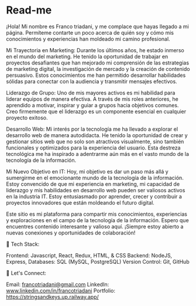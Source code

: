 # Read-me

¡Hola! Mi nombre es Franco triadani, y me complace que hayas llegado a mi página. Permíteme contarte un poco acerca de quién soy y cómo mis conocimientos y experiencias han moldeado mi camino profesional.

Mi Trayectoria en Marketing: Durante los últimos años, he estado inmerso en el mundo del marketing. He tenido la oportunidad de trabajar en proyectos desafiantes que han mejorado mi comprensión de las estrategias de marketing digital, la investigación de mercado y la creación de contenido persuasivo. Estos conocimientos me han permitido desarrollar habilidades sólidas para conectar con la audiencia y transmitir mensajes efectivos.

Liderazgo de Grupo: Uno de mis mayores activos es mi habilidad para liderar equipos de manera efectiva. A través de mis roles anteriores, he aprendido a motivar, inspirar y guiar a grupos hacia objetivos comunes. Creo firmemente que el liderazgo es un componente esencial en cualquier proyecto exitoso.

Desarrollo Web: Mi interés por la tecnología me ha llevado a explorar el desarrollo web de manera autodidacta. He tenido la oportunidad de crear y gestionar sitios web que no solo son atractivos visualmente, sino también funcionales y optimizados para la experiencia del usuario. Esta destreza tecnológica me ha inspirado a adentrarme aún más en el vasto mundo de la tecnología de la información.

Mi Nuevo Objetivo en IT: Hoy, mi objetivo es dar un paso más allá y sumergirme en el emocionante mundo de la tecnología de la información. Estoy convencido de que mi experiencia en marketing, mi capacidad de liderazgo y mis habilidades en desarrollo web pueden ser valiosos activos en la industria IT. Estoy entusiasmado por aprender, crecer y contribuir a proyectos innovadores que están moldeando el futuro digital.

Este sitio es mi plataforma para compartir mis conocimientos, experiencias y exploraciones en el campo de la tecnología de la información. Espero que encuentres contenido interesante y valioso aquí. ¡Siempre estoy abierto a nuevas conexiones y oportunidades de colaboración!

🔧 Tech Stack:

Frontend: Javascript, React, Redux, HTML, & CSS
Backend: NodeJS, Express,
Databases: SQL (MySQL, PostgreSQL)
Version Control: Git, GitHub

🚀 Let's Connect:

Email: francotriadani@gmail.com
LinkedIn: www.linkedin.com/in/francotriadani
Portfolio: https://stringsandkeys.up.railway.app/

